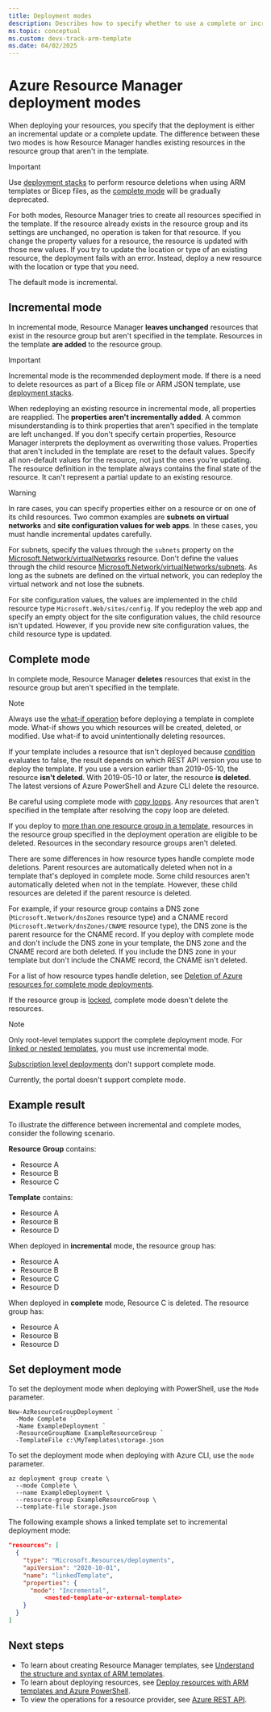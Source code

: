 ```yaml
---
title: Deployment modes
description: Describes how to specify whether to use a complete or incremental deployment mode with Azure Resource Manager.
ms.topic: conceptual
ms.custom: devx-track-arm-template
ms.date: 04/02/2025
---
```


# Azure Resource Manager deployment modes

When deploying your resources, you specify that the deployment is either an incremental update or a complete update. The difference between these two modes is how Resource Manager handles existing resources in the resource group that aren't in the template.

> [!IMPORTANT]
> Use [deployment stacks](../bicep/deployment-stacks.md) to perform resource deletions when using ARM templates or Bicep files, as the [complete mode](#complete-mode) will be gradually deprecated.

For both modes, Resource Manager tries to create all resources specified in the template. If the resource already exists in the resource group and its settings are unchanged, no operation is taken for that resource. If you change the property values for a resource, the resource is updated with those new values. If you try to update the location or type of an existing resource, the deployment fails with an error. Instead, deploy a new resource with the location or type that you need.

The default mode is incremental.

## Incremental mode

In incremental mode, Resource Manager **leaves unchanged** resources that exist in the resource group but aren't specified in the template. Resources in the template **are added** to the resource group.

> [!IMPORTANT]
>
> Incremental mode is the recommended deployment mode. If there is a need to delete resources as part of a Bicep file or ARM JSON template, use [deployment stacks](../bicep/deployment-stacks.md).
>
> When redeploying an existing resource in incremental mode, all properties are reapplied. The **properties aren't incrementally added**. A common misunderstanding is to think properties that aren't specified in the template are left unchanged. If you don't specify certain properties, Resource Manager interprets the deployment as overwriting those values. Properties that aren't included in the template are reset to the default values. Specify all non-default values for the resource, not just the ones you're updating. The resource definition in the template always contains the final state of the resource. It can't represent a partial update to an existing resource.

> [!WARNING]
> In rare cases, you can specify properties either on a resource or on one of its child resources. Two common examples are **subnets on virtual networks** and **site configuration values for web apps**. In these cases, you must handle incremental updates carefully.
>
> For subnets, specify the values through the `subnets` property on the [Microsoft.Network/virtualNetworks](/azure/templates/microsoft.network/virtualnetworks) resource. Don't define the values through the child resource [Microsoft.Network/virtualNetworks/subnets](/azure/templates/microsoft.network/virtualnetworks/subnets). As long as the subnets are defined on the virtual network, you can redeploy the virtual network and not lose the subnets.
>
> For site configuration values, the values are implemented in the child resource type `Microsoft.Web/sites/config`. If you redeploy the web app and specify an empty object for the site configuration values, the child resource isn't updated. However, if you provide new site configuration values, the child resource type is updated.

## Complete mode

In complete mode, Resource Manager **deletes** resources that exist in the resource group but aren't specified in the template.

> [!NOTE]
> Always use the [what-if operation](./deploy-what-if.md) before deploying a template in complete mode. What-if shows you which resources will be created, deleted, or modified. Use what-if to avoid unintentionally deleting resources.

If your template includes a resource that isn't deployed because [condition](conditional-resource-deployment.md) evaluates to false, the result depends on which REST API version you use to deploy the template. If you use a version earlier than 2019-05-10, the resource **isn't deleted**. With 2019-05-10 or later, the resource **is deleted**. The latest versions of Azure PowerShell and Azure CLI delete the resource.

Be careful using complete mode with [copy loops](copy-resources.md). Any resources that aren't specified in the template after resolving the copy loop are deleted.

If you deploy to [more than one resource group in a template](./deploy-to-resource-group.md), resources in the resource group specified in the deployment operation are eligible to be deleted. Resources in the secondary resource groups aren't deleted.

There are some differences in how resource types handle complete mode deletions. Parent resources are automatically deleted when not in a template that's deployed in complete mode. Some child resources aren't automatically deleted when not in the template. However, these child resources are deleted if the parent resource is deleted.

For example, if your resource group contains a DNS zone (`Microsoft.Network/dnsZones` resource type) and a CNAME record (`Microsoft.Network/dnsZones/CNAME` resource type), the DNS zone is the parent resource for the CNAME record. If you deploy with complete mode and don't include the DNS zone in your template, the DNS zone and the CNAME record are both deleted. If you include the DNS zone in your template but don't include the CNAME record, the CNAME isn't deleted.

For a list of how resource types handle deletion, see [Deletion of Azure resources for complete mode deployments](./deployment-complete-mode-deletion.md).

If the resource group is [locked](../management/lock-resources.md), complete mode doesn't delete the resources.

> [!NOTE]
> Only root-level templates support the complete deployment mode. For [linked or nested templates](linked-templates.md), you must use incremental mode.
>
> [Subscription level deployments](deploy-to-subscription.md) don't support complete mode.
>
> Currently, the portal doesn't support complete mode.
>

## Example result

To illustrate the difference between incremental and complete modes, consider the following scenario.

**Resource Group** contains:

* Resource A
* Resource B
* Resource C

**Template** contains:

* Resource A
* Resource B
* Resource D

When deployed in **incremental** mode, the resource group has:

* Resource A
* Resource B
* Resource C
* Resource D

When deployed in **complete** mode, Resource C is deleted. The resource group has:

* Resource A
* Resource B
* Resource D

## Set deployment mode

To set the deployment mode when deploying with PowerShell, use the `Mode` parameter.

```azurepowershell-interactive
New-AzResourceGroupDeployment `
  -Mode Complete `
  -Name ExampleDeployment `
  -ResourceGroupName ExampleResourceGroup `
  -TemplateFile c:\MyTemplates\storage.json
```

To set the deployment mode when deploying with Azure CLI, use the `mode` parameter.

```azurecli-interactive
az deployment group create \
  --mode Complete \
  --name ExampleDeployment \
  --resource-group ExampleResourceGroup \
  --template-file storage.json
```

The following example shows a linked template set to incremental deployment mode:

```json
"resources": [
  {
    "type": "Microsoft.Resources/deployments",
    "apiVersion": "2020-10-01",
    "name": "linkedTemplate",
    "properties": {
      "mode": "Incremental",
          <nested-template-or-external-template>
    }
  }
]
```

## Next steps

* To learn about creating Resource Manager templates, see [Understand the structure and syntax of ARM templates](./syntax.md).
* To learn about deploying resources, see [Deploy resources with ARM templates and Azure PowerShell](deploy-powershell.md).
* To view the operations for a resource provider, see [Azure REST API](/rest/api/).
